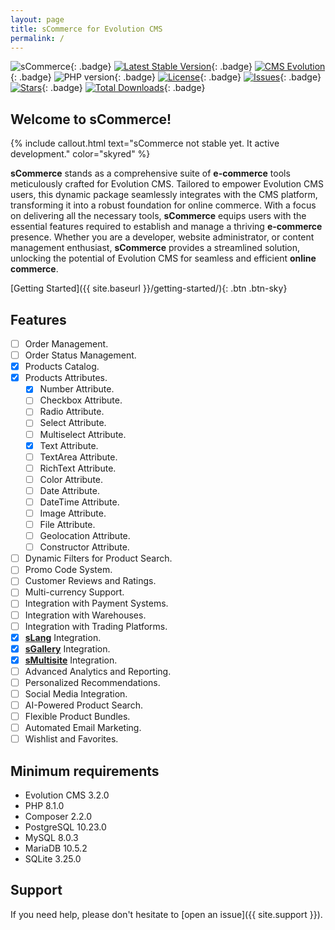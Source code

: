 ```yaml
---
layout: page
title: sCommerce for Evolution CMS
permalink: /
---
```


![sCommerce](https://repository-images.githubusercontent.com/683186810/d71c1c9b-f143-4000-8125-5104eeee067b){: .badge}
[![Latest Stable Version](https://img.shields.io/packagist/v/seiger/sCommerce?label=version)](https://packagist.org/packages/seiger/scommerce){: .badge}
[![CMS Evolution](https://img.shields.io/badge/CMS-Evolution-brightgreen.svg)](https://github.com/evolution-cms/evolution){: .badge}
![PHP version](https://img.shields.io/packagist/php-v/seiger/scommerce){: .badge}
[![License](https://img.shields.io/packagist/l/seiger/scommerce)](https://packagist.org/packages/seiger/scommerce){: .badge}
[![Issues](https://img.shields.io/github/issues/Seiger/sCommerce)](https://github.com/Seiger/sCommerce/issues){: .badge}
[![Stars](https://img.shields.io/packagist/stars/Seiger/scommerce)](https://packagist.org/packages/seiger/scommerce){: .badge}
[![Total Downloads](https://img.shields.io/packagist/dt/seiger/scommerce)](https://packagist.org/packages/seiger/scommerce){: .badge}

## Welcome to sCommerce!

{% include callout.html text="sCommerce not stable yet. It active development." color="skyred" %}

**sCommerce** stands as a comprehensive suite of **e-commerce** tools meticulously crafted
for Evolution CMS. Tailored to empower Evolution CMS users, this dynamic package
seamlessly integrates with the CMS platform, transforming it into a robust foundation
for online commerce. With a focus on delivering all the necessary tools, **sCommerce**
equips users with the essential features required to establish and manage a thriving
**e-commerce** presence. Whether you are a developer, website administrator, or content
management enthusiast, **sCommerce** provides a streamlined solution, unlocking the potential
of Evolution CMS for seamless and efficient **online commerce**.

[Getting Started]({{ site.baseurl }}/getting-started/){: .btn .btn-sky}

## Features

- [ ] Order Management.
- [ ] Order Status Management.
- [x] Products Catalog.
- [x] Products Attributes.
  - [x] Number Attribute.
  - [ ] Checkbox Attribute.
  - [ ] Radio Attribute.
  - [ ] Select Attribute.
  - [ ] Multiselect Attribute.
  - [x] Text Attribute.
  - [ ] TextArea Attribute.
  - [ ] RichText Attribute.
  - [ ] Color Attribute.
  - [ ] Date Attribute.
  - [ ] DateTime Attribute.
  - [ ] Image Attribute.
  - [ ] File Attribute.
  - [ ] Geolocation Attribute.
  - [ ] Constructor Attribute.
- [ ] Dynamic Filters for Product Search.
- [ ] Promo Code System.
- [ ] Customer Reviews and Ratings.
- [ ] Multi-currency Support.
- [ ] Integration with Payment Systems.
- [ ] Integration with Warehouses.
- [ ] Integration with Trading Platforms.
- [x] **[sLang](https://github.com/Seiger/sLang)** Integration.
- [x] **[sGallery](https://github.com/Seiger/sGallery)** Integration.
- [x] **[sMultisite](https://github.com/Seiger/sMultisite)** Integration.
- [ ] Advanced Analytics and Reporting.
- [ ] Personalized Recommendations.
- [ ] Social Media Integration.
- [ ] AI-Powered Product Search.
- [ ] Flexible Product Bundles.
- [ ] Automated Email Marketing.
- [ ] Wishlist and Favorites.

## Minimum requirements

- Evolution CMS 3.2.0
- PHP 8.1.0
- Composer 2.2.0
- PostgreSQL 10.23.0
- MySQL 8.0.3
- MariaDB 10.5.2
- SQLite 3.25.0

## Support

If you need help, please don't hesitate to [open an issue]({{ site.support }}).
